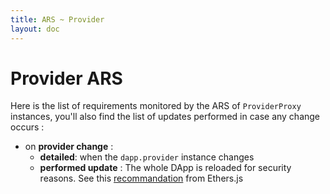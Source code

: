 ```yaml
---
title: ARS ~ Provider
layout: doc
---
```


# Provider ARS

Here is the list of requirements monitored by the ARS of `ProviderProxy` instances, you'll also find the list of updates performed in case any change occurs :
- on **provider change** :
  - **detailed**: when the `dapp.provider` instance changes
  - **performed update** : The whole DApp is reloaded for security reasons. See this [recommandation](https://docs.ethers.io/v5/concepts/best-practices/#best-practices--network-changes) from Ethers.js
